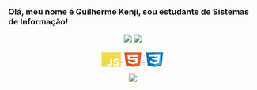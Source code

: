 ### Olá, meu nome é Guilherme Kenji, sou estudante de Sistemas de Informação!

<div align="center">
  <a href="https://github.com/Kenji-prog">
    <img height="180em" src="https://github-readme-stats.vercel.app/api?username=gkenjidev&show_icons=true&theme=dark&include_all_commits=true&count_private=true"/>
    <img height="180em" src="https://github-readme-stats.vercel.app/api/top-langs/?username=gkenjidev&layout=compact&langs_count=7&theme=dark"/>
</div>
<div style="display: inline_block" align="center"><br>
  <img align="center" height="30" width="40" src="https://raw.githubusercontent.com/devicons/devicon/master/icons/javascript/javascript-plain.svg">
  <img align="center" height="30" width="40" src="https://raw.githubusercontent.com/devicons/devicon/master/icons/html5/html5-original.svg">
  <img align="center" height="30" width="40" src="https://raw.githubusercontent.com/devicons/devicon/master/icons/css3/css3-original.svg">
</div>
   <div align="center"> 
     	 
  <a href = "mailto:gksnasct@gmail.com"><img src="https://img.shields.io/badge/-Gmail-%23333?style=for-the-badge&logo=gmail&logoColor=white" target="_blank"></a>
  </div>

